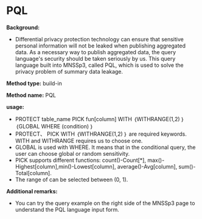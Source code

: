 # PQL
**Background:**
* Differential privacy protection technology can ensure that sensitive personal information will not be leaked when publishing aggregated data. As a necessary way to publish aggregated data, the query language's security should be taken seriously by us. This query language built into MNSSp3, called PQL, which is used to solve the privacy problem of summary data leakage.

**Method type:** build-in

**Method name:** PQL 

**usage:**  
* PROTECT table_name PICK fun[column] WITH ｛WITHRANGE(1,2) ｝｛GLOBAL WHERE (condition) ｝
* PROTECT、 PICK WITH ｛WITHRANGE(1,2) ｝ are required keywords. WITH and WITHRANGE requires us to choose one.
* GLOBAL is used with WHERE. It means that in the conditional query, the user can choose global or random sensitivity.
* PICK supports different functions: count()-Count[*], max()-Highest[column],min()-Lowest[column], average()-Avg[column], sum()-Total[column].
* The range of can be selected between (0, 1).

**Additional remarks:**
* You can try the query example on the right side of the MNSSp3 page to understand the PQL language input form.